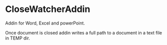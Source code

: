 # CloseWatcherAddin
Addin for Word, Excel and powerPoint. 

Once document is closed addin writes a full path to a document in a text file in TEMP dir.

